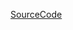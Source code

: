 



[SourceCode](https://www.youtube.com/watch?v=hEL3wO-EOZg&list=PL8ui5HK3oSiGXM2Pc2DahNu1xXBf7WQh-&index=6)